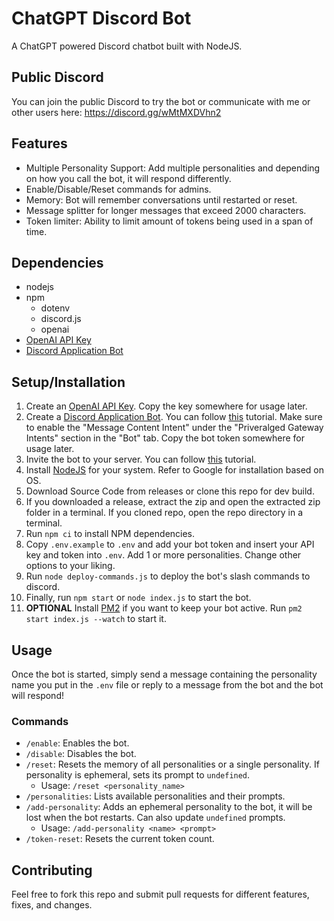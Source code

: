 # ChatGPT Discord Bot
A ChatGPT powered Discord chatbot built with NodeJS.

## Public Discord
You can join the public Discord to try the bot or communicate with me or other users here: https://discord.gg/wMtMXDVhn2

## Features
* Multiple Personality Support: Add multiple personalities and depending on how you call the bot, it will respond differently.
* Enable/Disable/Reset commands for admins.
* Memory: Bot will remember conversations until restarted or reset.
* Message splitter for longer messages that exceed 2000 characters.
* Token limiter: Ability to limit amount of tokens being used in a span of time.

## Dependencies
* nodejs
* npm
   * dotenv
   * discord.js
   * openai
* [OpenAI API Key](https://platform.openai.com/account/api-keys)
* [Discord Application Bot](https://discord.com/developers/applications/)

## Setup/Installation
1. Create an [OpenAI API Key](https://platform.openai.com/account/api-keys). Copy the key somewhere for usage later.
2. Create a [Discord Application Bot](https://discord.com/developers/applications/). You can follow [this](https://discordjs.guide/preparations/setting-up-a-bot-application.html#creating-your-bot) tutorial. Make sure to enable the "Message Content Intent" under the "Priveralged Gateway Intents" section in the "Bot" tab. Copy the bot token somewhere for usage later.
3. Invite the bot to your server. You can follow [this](https://discordjs.guide/preparations/adding-your-bot-to-servers.html) tutorial.
4. Install [NodeJS](https://nodejs.org/) for your system. Refer to Google for installation based on OS.
5. Download Source Code from releases or clone this repo for dev build.
6. If you downloaded a release, extract the zip and open the extracted zip folder in a terminal. If you cloned repo, open the repo directory in a terminal.
7. Run `npm ci` to install NPM dependencies.
8. Copy `.env.example` to `.env` and add your bot token and insert your API key and token into `.env`. Add 1 or more personalities. Change other options to your liking.
9. Run `node deploy-commands.js` to deploy the bot's slash commands to discord.
10. Finally, run `npm start` or `node index.js` to start the bot.
11. **OPTIONAL** Install [PM2](https://pm2.keymetrics.io/) if you want to keep your bot active. Run `pm2 start index.js --watch` to start it.

## Usage
Once the bot is started, simply send a message containing the personality name you put in the `.env` file or reply to a message from the bot and the bot will respond!
### Commands
* `/enable`: Enables the bot.
* `/disable`: Disables the bot.
* `/reset`: Resets the memory of all personalities or a single personality. If personality is ephemeral, sets its prompt to `undefined`.
  - Usage: `/reset <personality_name>`
* `/personalities`: Lists available personalities and their prompts.
* `/add-personality`: Adds an ephemeral personality to the bot, it will be lost when the bot restarts. Can also update `undefined` prompts.
  - Usage: `/add-personality <name> <prompt>`
* `/token-reset`: Resets the current token count.

## Contributing
Feel free to fork this repo and submit pull requests for different features, fixes, and changes.
